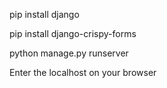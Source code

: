 pip install django

pip install django-crispy-forms
  
python manage.py runserver
  
Enter the localhost on your browser
